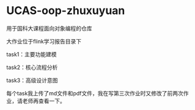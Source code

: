# UCAS-oop-zhuxuyuan
用于国科大课程面向对象编程的仓库

大作业位于flink学习报告目录下

task1：主要功能建模

task2：核心流程分析

task3：高级设计意图

每个task我上传了md文件和pdf文件，我在写第三次作业时又修改了前两次作业，请老师再查看一下。
